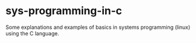 # sys-programming-in-c
Some explanations and examples of basics in systems programming (linux) using the C language.
